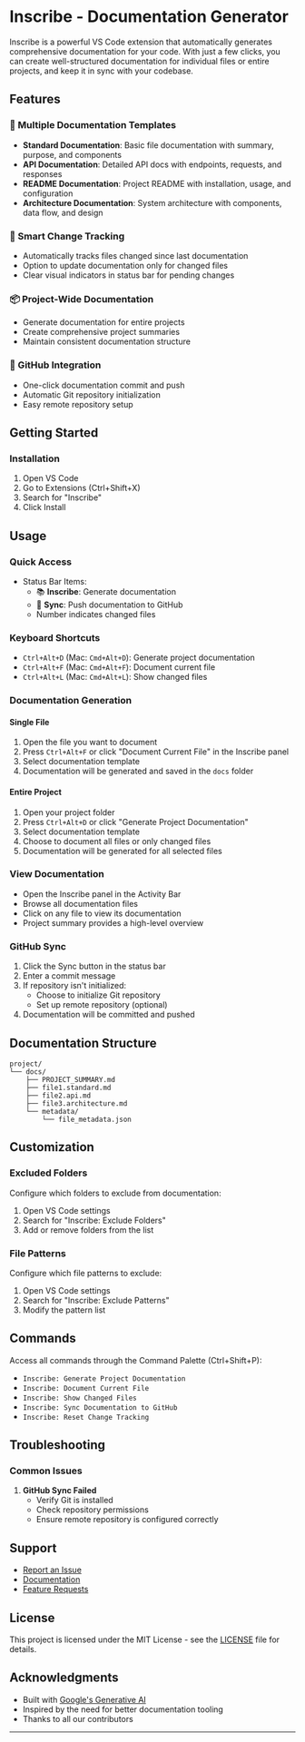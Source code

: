 # Inscribe - Documentation Generator


Inscribe is a powerful VS Code extension that automatically generates comprehensive documentation for your code. With just a few clicks, you can create well-structured documentation for individual files or entire projects, and keep it in sync with your codebase.

## Features

### 🎯 Multiple Documentation Templates
- **Standard Documentation**: Basic file documentation with summary, purpose, and components
- **API Documentation**: Detailed API docs with endpoints, requests, and responses
- **README Documentation**: Project README with installation, usage, and configuration
- **Architecture Documentation**: System architecture with components, data flow, and design

### 🔄 Smart Change Tracking
- Automatically tracks files changed since last documentation
- Option to update documentation only for changed files
- Clear visual indicators in status bar for pending changes

### 📦 Project-Wide Documentation
- Generate documentation for entire projects
- Create comprehensive project summaries
- Maintain consistent documentation structure

### 💾 GitHub Integration
- One-click documentation commit and push
- Automatic Git repository initialization
- Easy remote repository setup

## Getting Started

### Installation

1. Open VS Code
2. Go to Extensions (Ctrl+Shift+X)
3. Search for "Inscribe"
4. Click Install

## Usage

### Quick Access
- Status Bar Items:
  - 📚 **Inscribe**: Generate documentation
  - 🔄 **Sync**: Push documentation to GitHub
  - Number indicates changed files

### Keyboard Shortcuts
- `Ctrl+Alt+D` (Mac: `Cmd+Alt+D`): Generate project documentation
- `Ctrl+Alt+F` (Mac: `Cmd+Alt+F`): Document current file
- `Ctrl+Alt+L` (Mac: `Cmd+Alt+L`): Show changed files

### Documentation Generation

#### Single File
1. Open the file you want to document
2. Press `Ctrl+Alt+F` or click "Document Current File" in the Inscribe panel
3. Select documentation template
4. Documentation will be generated and saved in the `docs` folder

#### Entire Project
1. Open your project folder
2. Press `Ctrl+Alt+D` or click "Generate Project Documentation"
3. Select documentation template
4. Choose to document all files or only changed files
5. Documentation will be generated for all selected files

### View Documentation
- Open the Inscribe panel in the Activity Bar
- Browse all documentation files
- Click on any file to view its documentation
- Project summary provides a high-level overview

### GitHub Sync
1. Click the Sync button in the status bar
2. Enter a commit message
3. If repository isn't initialized:
   - Choose to initialize Git repository
   - Set up remote repository (optional)
4. Documentation will be committed and pushed

## Documentation Structure

```
project/
└── docs/
    ├── PROJECT_SUMMARY.md
    ├── file1.standard.md
    ├── file2.api.md
    ├── file3.architecture.md
    └── metadata/
        └── file_metadata.json
```

## Customization

### Excluded Folders
Configure which folders to exclude from documentation:
1. Open VS Code settings
2. Search for "Inscribe: Exclude Folders"
3. Add or remove folders from the list

### File Patterns
Configure which file patterns to exclude:
1. Open VS Code settings
2. Search for "Inscribe: Exclude Patterns"
3. Modify the pattern list

## Commands

Access all commands through the Command Palette (Ctrl+Shift+P):
- `Inscribe: Generate Project Documentation`
- `Inscribe: Document Current File`
- `Inscribe: Show Changed Files`
- `Inscribe: Sync Documentation to GitHub`
- `Inscribe: Reset Change Tracking`

## Troubleshooting

### Common Issues

1. **GitHub Sync Failed**
   - Verify Git is installed
   - Check repository permissions
   - Ensure remote repository is configured correctly

## Support

- [Report an Issue](https://github.com/Divyansh3021/inscribe/issues)
- [Documentation](https://github.com/Divyansh3021/inscribe/)
- [Feature Requests](https://github.com/Divyansh3021/inscribe/issues/new)

## License

This project is licensed under the MIT License - see the [LICENSE](LICENSE) file for details.

## Acknowledgments

- Built with [Google's Generative AI](https://ai.google.dev/)
- Inspired by the need for better documentation tooling
- Thanks to all our contributors

---